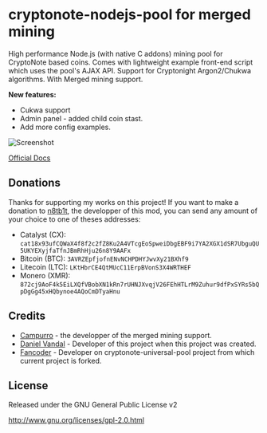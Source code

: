 cryptonote-nodejs-pool for merged mining
=========================================

High performance Node.js (with native C addons) mining pool for CryptoNote based coins. Comes with lightweight example front-end script which uses the pool's AJAX API. Support for Cryptonight Argon2/Chukwa algorithms. With Merged mining support.

**New features:**
- Cukwa support
- Admin panel - added child coin stast.
- Add more config examples.

![Screenshot](https://github.com/n8tb1t/cryptonote-nodejs-chukwa/raw/master/docs/admin.png)

[Official Docs](https://github.com/dvandal/cryptonote-nodejs-pool/blob/master/README.md)


Donations
---------

Thanks for supporting my works on this project! If you want to make a donation to [n8tb1t](https://github.com/n8tb1t/), the developper of this mod, you can send any amount of your choice to one of theses addresses:

* Catalyst (CX): `cat18x93ufCQWaX4f8f2c2fZ8Ku2A4VTcgEoSpweiDbgEBF9i7YA2XGX1dSR7UbguQU5UKYEXyjfaTfnJBmRhHju26n8Y9AAFx`
* Bitcoin (BTC): `3AVRZEpfjofnENvNCHPDHYJwvXy21BXhf9`
* Litecoin (LTC): `LKtHbrCE4QtMUcC11ErpBVonS3X4WRTHEF`
* Monero (XMR): `872cj9AoF4k5EiLXQfVBobXN1kRn7rUHNJXvqjV26FEhHTLrM9Zuhur9dfPxSYRs5bQpDgGg45xHQbynoe4AQoCmDTyaHnu`




Credits
---------

* [Campurro](https://github.com/campurro) - the developper of the merged mining support.
* [Daniel Vandal](https://github.com/dvandal/) - Developer of this project when this project was created.
* [Fancoder](//github.com/fancoder) - Developer on cryptonote-universal-pool project from which current project is forked.

License
-------
Released under the GNU General Public License v2

http://www.gnu.org/licenses/gpl-2.0.html
